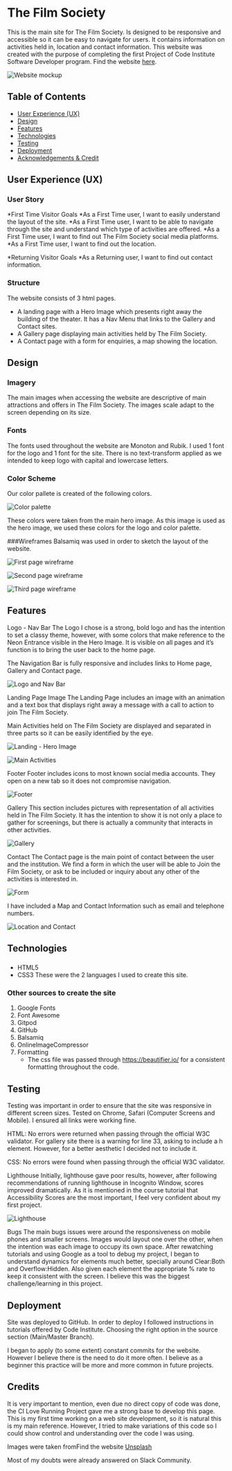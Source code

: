 # The Film Society

This is the main site for The Film Society. Is designed to be responsive and accessible so it can be easy to navigate for users. It contains information on activities held in, location and contact information.
This website was created with the purpose of completing the first Project of Code Institute Software Developer program.
Find the  website [here](https://moscarellar.github.io/moscarellar-filmsociety-raymundo).

![Website mockup](README/mockup.png)

## Table of Contents

* [User Experience (UX)](#User-Experience-(UX))
* [Design](#Design)
* [Features](#Features)
* [Technologies](#technologies)
* [Testing](#Testing)
* [Deployment](#Deployment)
* [Acknowledgements & Credit](#Credits)

## User Experience (UX)

### User Story
*First Time Visitor Goals 
*As a First Time user, I want to easily understand the layout of the site. 
*As a First Time user, I want to be able to navigate through the site and understand which type of activities are offered. 
*As a First Time user, I want to find out The Film Society social media platforms. 
*As a First Time user, I want to find out the location.

*Returning Visitor Goals 
*As a Returning user, I want to find out contact information. 

### Structure

The website consists of 3 html pages.

* A landing page with a Hero Image which presents right away the building of the theater. It has a Nav Menu that links to the Gallery and Contact sites.
* A Gallery page displaying main activities held by The Film Society.
* A Contact page with a form for enquiries, a map showing the location.

## Design

### Imagery 
The main images when accessing the website are descriptive of main attractions and offers in The Film Society. The images scale adapt to the screen depending on its size.
### Fonts
The fonts used throughout the website are Monoton and Rubik. 
I used 1 font for the logo and 1 font for the site. There is no text-transform applied as we intended to keep logo with capital and lowercase letters.

### Color Scheme
Our color pallete is created of the following colors. 

![Color palette](README/colors.png)

These colors were taken from the main hero image. As this image is used as the hero image, we used these colors for the logo and color palette.

###Wireframes
Balsamiq was used in order to sketch the layout of the website.

![First page wireframe](README/wireframe1.png)

![Second page wireframe](README/wireframe2.png)

![Third page wireframe](README/wireframe3.png)

## Features

Logo - Nav Bar
The Logo I chose is a strong, bold logo and has the intention to set a classy theme, however, with some colors that make reference to the Neon Entrance visible in the Hero Image. It is visible on all pages and it’s function is to bring the user back to the home page.

The Navigation Bar is fully responsive and includes links to Home page, Gallery and Contact page.

![Logo and Nav Bar](README/logo-navbar.png)

Landing Page Image
The Landing Page includes an image with an animation and a text box that displays right away a message with a call to action to join The Film Society. 

Main Activities held on The Film Society are displayed and separated in three parts so it can be easily identified by the eye.

![Landing - Hero Image](README/hero-image.png)

![Main Activities](README/main.png)
 
Footer
Footer includes icons to most known social media accounts. They open on a new tab so it does not compromise navigation. 

![Footer](README/footer.png)

Gallery 
This section includes pictures with representation of all activities held in The Film Society. It has the intention to show it is not only a place to gather for screenings, but there is actually a community that interacts in other activities.

![Gallery](README/gallery.png)

Contact
The Contact page is the main point of contact between the user and the institution. We find a form in which the user will be able to Join the Film Society, or ask to be included or inquiry about any other of the activities is interested in.

![Form](README/form.png)

I have included a Map and Contact Information such as email and telephone numbers.

![Location and Contact](README/location-contact.png)

## Technologies

### 
* HTML5
* CSS3
These were the 2 languages I used to create this site.

### Other sources to create the site

1. Google Fonts
2. Font Awesome
3. Gitpod
4. GitHub
5. Balsamiq
6. OnlineImageCompressor
7. Formatting
    * The css file was passed through https://beautifier.io/ for a consistent formatting throughout the code. 

## Testing
Testing was important in order to ensure that the site was responsive in different screen sizes. Tested on Chrome, Safari (Computer Screens and Mobile). 
I ensured all links were working fine.

HTML: No errors were returned when passing through the official W3C validator. For gallery site there is a warning for line 33, asking to include a h element. However, for a better aesthetic I decided not to include it.

CSS: No errors were found when passing through the official W3C validator.

Lighthouse
Initially, lighthouse gave poor results, however, after following recommendations of running lighthouse in Incognito Window, scores improved dramatically. As it is mentioned in the course tutorial that Accessibility Scores are the most important, I feel very confident about my first project.

![Lighthouse](README/lighthouse.png)

Bugs
The main bugs issues were around the responsiveness on mobile phones and smaller screens. Images would layout one over the other, when the intention was each image to occupy its own space. 
After rewatching tutorials and using Google as a tool to debug my project, I began to understand dynamics for elements much better, specially around Clear:Both and Overflow:Hidden. Also given each element the appropriate % rate to keep it consistent with the screen. I believe this was the biggest challenge/learning in this project.

## Deployment
Site was deployed to GitHub.
In order to deploy I followed instructions in tutorials offered by Code Institute. Choosing the right option in the source section (Main/Master Branch).

I began to apply (to some extent) constant commits for the website. However I believe there is the need to do it more often. I believe as a beginner this practice will be more and more common in future projects.

## Credits

It is very important to mention, even due no direct copy of code was done, the CI Love Running Project gave me a strong base to develop this page. This is my first time working on a web site development, so it is natural this is my main reference. However, I tried to make variations of this code so I could show control and understanding over the code I was using.

Images were taken fromFind the  website [Unsplash](https://unsplash.com)

Most of my doubts were already answered on Slack Community.
